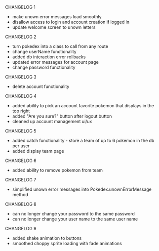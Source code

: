 CHANGELOG 1

- make unown error messages load smoothly
- disallow access to login and account creation if logged in
- update welcome screen to unown letters

CHANGELOG 2

- turn pokedex into a class to call from any route
- change userName functionality
- added db interaction error rollbacks
- updated error messages for account page
- change password functionality

CHANGELOG 3

- delete account functionality

CHANGELOG 4

- added ability to pick an account favorite pokemon that displays in the top right
- added "Are you sure?" button after logout button
- cleaned up account management ui/ux

CHANGELOG 5

- added catch functionality - store a team of up to 6 pokemon in the db per user
- added display team page

CHANGELOG 6

- added ability to remove pokemon from team

CHANGELOG 7

- simplified unown error messages into Pokedex.unownErrorMessage method

CHANGELOG 8

- can no longer change your password to the same password
- can no longer change your user name to the same user name

CHANGELOG 9

- added shake animation to buttons
- smoothed choppy sprite loading with fade animations
